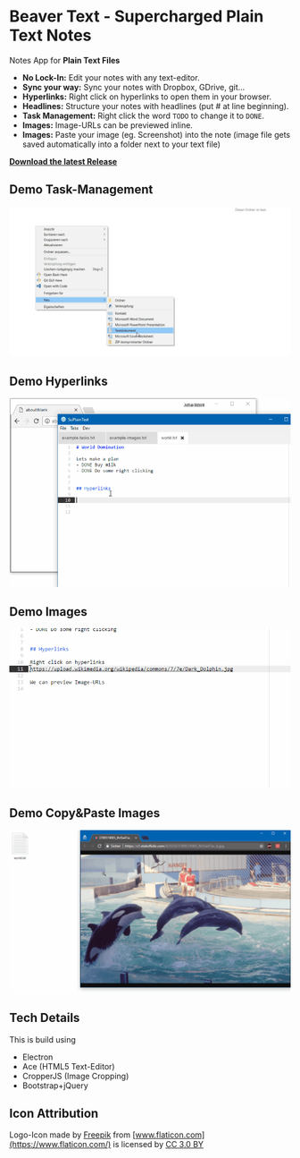 # Beaver Text - Supercharged Plain Text Notes
Notes App for **Plain Text Files**
- **No Lock-In:** Edit your notes with any text-editor.
- **Sync your way:** Sync your notes with Dropbox, GDrive, git...
- **Hyperlinks:** Right click on hyperlinks to open them in your browser.
- **Headlines:** Structure your notes with headlines (put # at line beginning).
- **Task Management:** Right click the word `TODO` to change it to `DONE`.
- **Images:** Image-URLs can be previewed inline.
- **Images:** Paste your image (eg. Screenshot) into the note (image file gets saved automatically into a folder next to your text file)

**[Download the latest Release](https://github.com/julius/SuPlainText/releases/)**

## Demo Task-Management
![Screencast](screencast1.gif)

## Demo Hyperlinks
![Screencast](screencast2.gif)

## Demo Images
![Screencast](screencast3.gif)

## Demo Copy&Paste Images
![Screencast](screencast4.gif)


## Tech Details
This is build using
- Electron
- Ace (HTML5 Text-Editor)
- CropperJS (Image Cropping)
- Bootstrap+jQuery

## Icon Attribution
Logo-Icon made by [Freepik](http://www.freepik.com) from [www.flaticon.com](https://www.flaticon.com/) is licensed by [CC 3.0 BY](http://creativecommons.org/licenses/by/3.0/)
